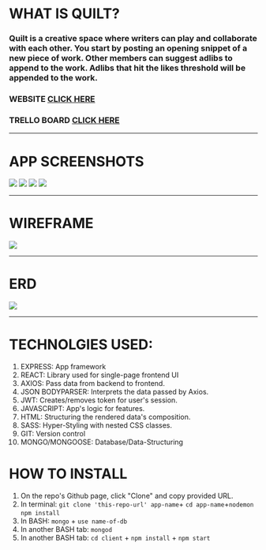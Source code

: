 # WHAT IS QUILT?
### Quilt is a creative space where writers can play and collaborate with each other. You start by posting an opening snippet of a new piece of work. Other members can suggest adlibs to append to the work. Adlibs that hit the likes threshold will be appended to the work.

### WEBSITE [CLICK HERE](https://thawing-chamber-96146.herokuapp.com/story/5b5fa24179dff6001453dd94) 
### TRELLO BOARD [CLICK HERE](https://trello.com/invite/b/WihFSWBB/00a8a2297f6985318f147c990396f19d/p4-quilt) 

---
# APP SCREENSHOTS
![](https://i.imgur.com/eKhVqlK.png)
![](https://i.imgur.com/CgtpWdN.png)
![](https://i.imgur.com/TIW0Tb4.png)
![](https://i.imgur.com/wdz9HaZ.png)

---
# WIREFRAME
![](https://i.imgur.com/syShzZz.png)

--- 

# ERD 
![](https://i.imgur.com/zDN4vYz.png)

---

# TECHNOLGIES USED:
1. EXPRESS: App framework
2. REACT: Library used for single-page frontend UI
3. AXIOS: Pass data from backend to frontend.
4. JSON BODYPARSER: Interprets the data passed by Axios.
5. JWT: Creates/removes token for user's session.
6. JAVASCRIPT: App's logic for features.
7. HTML: Structuring the rendered data's composition.
8. SASS: Hyper-Styling with nested CSS classes.
9. GIT: Version control
10. MONGO/MONGOOSE: Database/Data-Structuring

# HOW TO INSTALL
1. On the repo's Github page, click "Clone" and copy provided URL.
2. In terminal: `git clone 'this-repo-url' app-name`+
`cd app-name`+`nodemon`
`npm install`
3. In BASH: `mongo` + `use name-of-db`
4. In another BASH tab: `mongod`
5. In another BASH tab: `cd client` + `npm install` + `npm start`